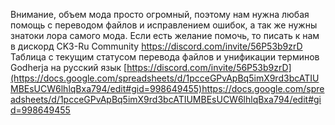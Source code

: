 Внимание, объем мода просто огромный, поэтому нам нужна любая помощь с переводом файлов и исправлением ошибок, а так же нужны знатоки лора самого мода. Если есть желание помочь, то писать к нам в дискорд CK3-Ru Community
https://discord.com/invite/56P53b9zrD
Таблица с текущим статусом перевода файлов и унификации терминов Godherja на русский язык
[https://discord.com/invite/56P53b9zrD](https://docs.google.com/spreadsheets/d/1pcceGPvApBq5imX9rd3bcATIUMBEsUCW6lhlqBxa794/edit#gid=998649455)https://docs.google.com/spreadsheets/d/1pcceGPvApBq5imX9rd3bcATIUMBEsUCW6lhlqBxa794/edit#gid=998649455
